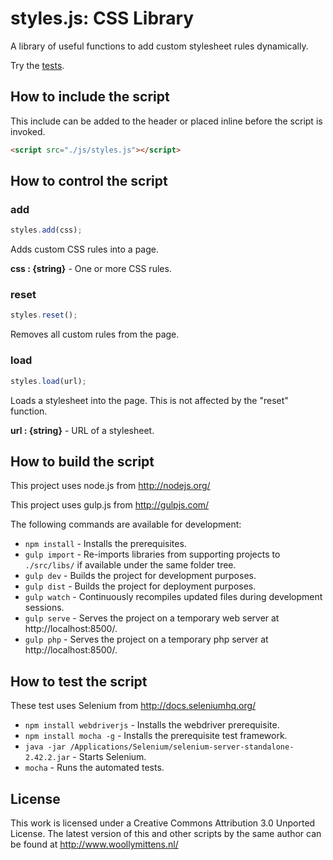 # styles.js: CSS Library

A library of useful functions to add custom stylesheet rules dynamically.

Try the <a href="http://www.woollymittens.nl/default.php?url=useful-styles">tests</a>.

## How to include the script

This include can be added to the header or placed inline before the script is invoked.

```html
<script src="./js/styles.js"></script>
```

## How to control the script

### add

```javascript
styles.add(css);
```

Adds custom CSS rules into a page.

**css : {string}** - One or more CSS rules.

### reset

```javascript
styles.reset();
```

Removes all custom rules from the page.

### load

```javascript
styles.load(url);
```

Loads a stylesheet into the page. This is not affected by the "reset" function.

**url : {string}** - URL of a stylesheet.

## How to build the script

This project uses node.js from http://nodejs.org/

This project uses gulp.js from http://gulpjs.com/

The following commands are available for development:
+ `npm install` - Installs the prerequisites.
+ `gulp import` - Re-imports libraries from supporting projects to `./src/libs/` if available under the same folder tree.
+ `gulp dev` - Builds the project for development purposes.
+ `gulp dist` - Builds the project for deployment purposes.
+ `gulp watch` - Continuously recompiles updated files during development sessions.
+ `gulp serve` - Serves the project on a temporary web server at http://localhost:8500/.
+ `gulp php` - Serves the project on a temporary php server at http://localhost:8500/.

## How to test the script

These test uses Selenium from http://docs.seleniumhq.org/

+ `npm install webdriverjs` - Installs the webdriver prerequisite.
+ `npm install mocha -g` - Installs the prerequisite test framework.
+ `java -jar /Applications/Selenium/selenium-server-standalone-2.42.2.jar` - Starts Selenium.
+ `mocha` - Runs the automated tests.

## License

This work is licensed under a Creative Commons Attribution 3.0 Unported License. The latest version of this and other scripts by the same author can be found at http://www.woollymittens.nl/
